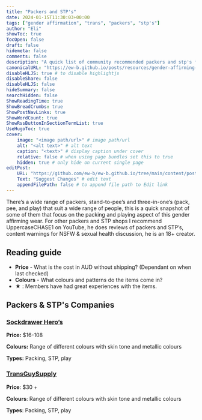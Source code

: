 ```yaml
---
title: "Packers and STP's"
date: 2024-01-15T11:30:03+00:00
tags: ["gender affirmation", "trans", "packers", "stp's"]
author: "Eli"
showToc: true
TocOpen: false
draft: false
hidemeta: false
comments: false
description: "A quick list of community recommended packers and stp's for gender affirming wear."
canonicalURL: "https://ew-b.github.io/posts/resources/gender-affirming-wear/packer-stp-company-recs/"
disableHLJS: true # to disable highlightjs
disableShare: false
disableHLJS: false
hideSummary: false
searchHidden: false
ShowReadingTime: true
ShowBreadCrumbs: true
ShowPostNavLinks: true
ShowWordCount: true
ShowRssButtonInSectionTermList: true
UseHugoToc: true
cover:
    image: "<image path/url>" # image path/url
    alt: "<alt text>" # alt text
    caption: "<text>" # display caption under cover
    relative: false # when using page bundles set this to true
    hidden: true # only hide on current single page
editPost:
    URL: "https://github.com/ew-b/ew-b.github.io/tree/main/content/posts/resources/gender-affirming-wear/packer-stp-company-recs.md"
    Text: "Suggest Changes" # edit text
    appendFilePath: false # to append file path to Edit link
---
```



There’s a wide range of packers, stand-to-pee’s and three-in-one’s (pack, pee, and play) that suit a wide range of people, this is a quick snapshot of some of them that focus on the packing and playing aspect of this gender affirming wear. For other packers and STP shops I recommend UppercaseCHASE1 on YouTube, he does reviews of packers and STP’s, content warnings for NSFW & sexual health discussion, he is an 18+ creator.

## Reading guide

* **Price** - What is the cost in AUD without shipping? (Dependant on when last checked)
* **Colours** - What colours and patterns do the items come in?
* **★** : Members have had great experiences with the items.


## Packers & STP's Companies
### [Sockdrawer Hero’s](https://sockdrawerheroes.com/collections/packers-stp)

**Price:** $16-108

**Colours:** Range of different colours with skin tone and metallic colours

**Types:** Packing, STP, play


### [TransGuySupply](https://transguysupply.com/collections/ftm-stp)

**Price**: $30 +

**Colours**: Range of different colours with skin tone and metallic colours

**Types**: Packing, STP, play